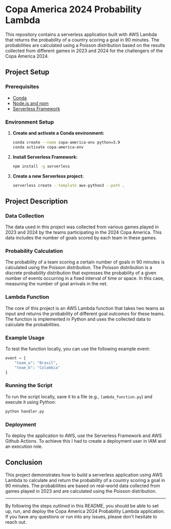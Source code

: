 # Copa America 2024 Probability Lambda

This repository contains a serverless application built with AWS Lambda that returns the probability of a country scoring a goal in 90 minutes. The probabilities are calculated using a Poisson distribution based on the results collected from different games in 2023 and 2024 for the challengers of the Copa America 2024.

## Project Setup

### Prerequisites

- [Conda](https://docs.conda.io/projects/conda/en/latest/user-guide/install/index.html)
- [Node.js and npm](https://nodejs.org/)
- [Serverless Framework](https://www.serverless.com/)

### Environment Setup

1. **Create and activate a Conda environment:**

    ```sh
    conda create --name copa-america-env python=3.9
    conda activate copa-america-env
    ```

2. **Install Serverless Framework:**

    ```sh
    npm install -g serverless
    ```

3. **Create a new Serverless project:**

    ```sh
    serverless create --template aws-python3 --path .
    ```

## Project Description

### Data Collection

The data used in this project was collected from various games played in 2023 and 2024 by the teams participating in the 2024 Copa America. This data includes the number of goals scored by each team in these games.

### Probability Calculation

The probability of a team scoring a certain number of goals in 90 minutes is calculated using the Poisson distribution. The Poisson distribution is a discrete probability distribution that expresses the probability of a given number of events occurring in a fixed interval of time or space. In this case, measuring the number of goal arrivals in the net.

### Lambda Function

The core of this project is an AWS Lambda function that takes two teams as input and returns the probability of different goal outcomes for these teams. The function is implemented in Python and uses the collected data to calculate the probabilities.

### Example Usage

To test the function locally, you can use the following example event:

```python
event = {
    "team_a": "Brasil",
    "team_b": "Colombia"
}
```

### Running the Script

To run the script locally, save it to a file (e.g., `lambda_function.py`) and execute it using Python:

```sh
python handler.py
```

### Deployment

To deploy the application to AWS, use the Serverless Framework and AWS Github Actions. To achieve this I had to create a deployment user in IAM and an execution role.


## Conclusion

This project demonstrates how to build a serverless application using AWS Lambda to calculate and return the probability of a country scoring a goal in 90 minutes. The probabilities are based on real-world data collected from games played in 2023 and are calculated using the Poisson distribution.

---

By following the steps outlined in this README, you should be able to set up, run, and deploy the Copa America 2024 Probability Lambda application. If you have any questions or run into any issues, please don't hesitate to reach out.